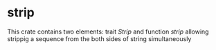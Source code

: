 # strip

This crate contains two elements: trait <i>Strip</i> and function <i>strip</i> allowing strippig
a sequence from the both sides of string simultaneously
